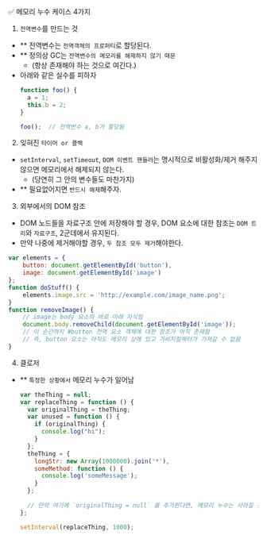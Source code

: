 ✅ 메모리 누수 케이스 4가지

1. `전역변수`를 만드는 것
  * ** 전역변수는 `전역객체의 프로퍼티`로 할당된다.
  * ** 정의상 GC는 `전역변수의 메모리를 해제하지 않기 때문`
    * (항상 존재해야 하는 것으로 여긴다.)
  * 아래와 같은 실수를 피하자
    ```js
    function foo() {
      a = 1;
      this.b = 2;
    }

    foo();  // 전역변수 a, b가 할당됨
    ```
2. 잊혀진 `타이머 or 콜백`
  * `setInterval`, `setTimeout`, `DOM 이벤트 핸들러`는 명시적으로 비활성화/제거 해주지 않으면 메모리에서 해제되지 않는다.
    * (당연히 그 안의 변수들도 마찬가지)
  * ** 필요없어지면 `반드시 해제`해주자.
3. 외부에서의 DOM 참조
  * DOM 노드들을 자료구조 안에 저장해야 할 경우, DOM 요소에 대한 참조는 `DOM 트리`와 `자료구조`, 2군데에서 유지된다.
  * 만약 나중에 제거해야할 경우, `두 참조 모두 제거`해야한다.
  ```js
  var elements = {
      button: document.getElementById('button'),
      image: document.getElementById('image')
  };
  function doStuff() {
      elements.image.src = 'http://example.com/image_name.png';
  }
  function removeImage() {
      // image는 body 요소의 바로 아래 자식임
      document.body.removeChild(document.getElementById('image'));
      // 이 순간까지 #button 전역 요소 객체에 대한 참조가 아직 존재함
      // 즉, button 요소는 아직도 메모리 상에 있고 가비지컬렉터가 가져갈 수 없음
  }
  ```
4. 클로저
  * ** `특정한 상황에서` 메모리 누수가 일어남
    ```js
    var theThing = null; 
    var replaceThing = function () { 
      var originalThing = theThing; 
      var unused = function () { 
        if (originalThing) {
          console.log("hi");
        } 
      }; 
      theThing = { 
        longStr: new Array(1000000).join('*'), 
        someMethod: function () { 
          console.log('someMessage'); 
        } 
      }; 
      
      // 만약 여기에 `originalThing = null` 를 추가한다면, 메모리 누수는 사라질 것
    }; 
    
    setInterval(replaceThing, 1000);
    ```